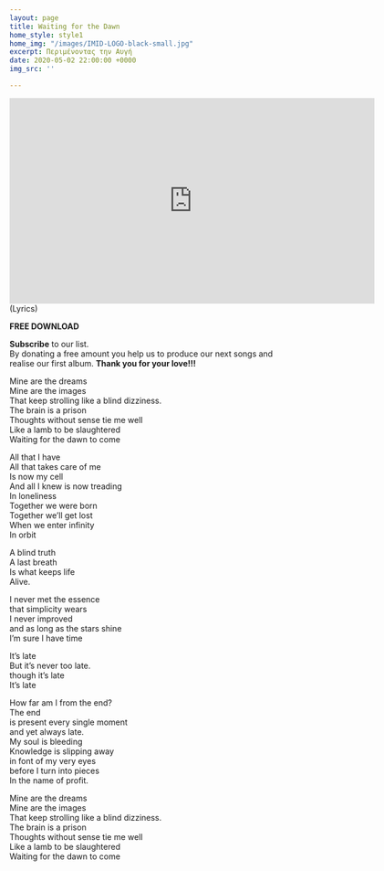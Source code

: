 ```yaml
---
layout: page
title: Waiting for the Dawn
home_style: style1
home_img: "/images/IMID-LOGO-black-small.jpg"
excerpt: Περιμένοντας την Αυγή
date: 2020-05-02 22:00:00 +0000
img_src: ''

---
```

<iframe title="vimeo-player" src="https://player.vimeo.com/video/414499503" width="640" height="360" frameborder="0" allowfullscreen></iframe>(Lyrics)

**FREE DOWNLOAD**

**Subscribe** to our list.  
By donating a free amount you help us to produce our next songs and realise our first album. **Thank you for your love!!!**

Mine are the dreams  
Mine are the images  
That keep strolling like a blind dizziness.  
The brain is a prison  
Thoughts without sense tie me well  
Like a lamb to be slaughtered  
Waiting for the dawn to come

All that I have  
All that takes care of me  
Is now my cell  
And all I knew is now treading  
In loneliness  
Together we were born  
Together we’ll get lost  
When we enter infinity  
In orbit

A blind truth  
A last breath  
Is what keeps life  
Alive.

I never met the essence  
that simplicity wears  
I never improved  
and as long as the stars shine  
I’m sure I have time

It’s late  
But it’s never too late.  
though it’s late  
It’s late

How far am I from the end?  
The end  
is present every single moment  
and yet always late.  
My soul is bleeding  
Knowledge is slipping away  
in font of my very eyes  
before I turn into pieces  
In the name of profit.

Mine are the dreams  
Mine are the images  
That keep strolling like a blind dizziness.  
The brain is a prison  
Thoughts without sense tie me well  
Like a lamb to be slaughtered  
Waiting for the dawn to come